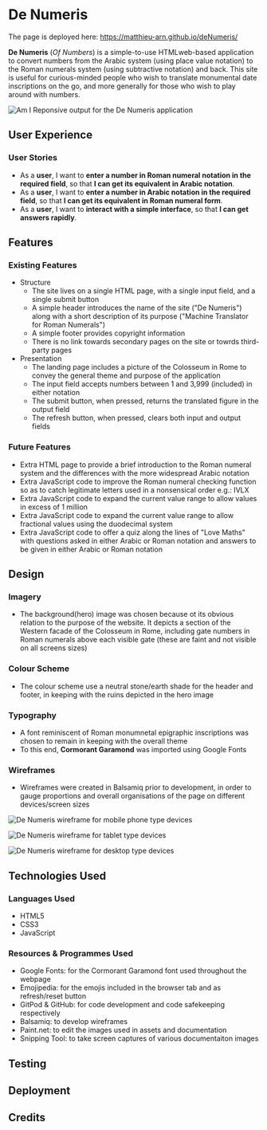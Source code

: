 # **De Numeris** 

The page is deployed here: https://matthieu-arn.github.io/deNumeris/


**De Numeris** (*Of Numbers*) is a simple-to-use HTMLweb-based application to convert numbers from the Arabic system (using place value notation) to the Roman numerals system (using subtractive notation) and back.
This site is useful for curious-minded people who wish to translate monumental date inscriptions on the go, and more generally for those who wish to play around with numbers.

![Am I Reponsive output for the De Numeris application](<assets/documentation/responsiveness/deNumeris Am I Responsive.jpg>)

## User Experience

### User Stories
 - As a **user**, I want to **enter a number in Roman numeral notation in the required field**, so that **I can get its equivalent in Arabic notation**.
 - As a **user**, I want to **enter a number in Arabic notation in the required field**, so that **I can get its equivalent in Roman numeral form**.
 - As a **user**, I want to **interact with a simple interface**, so that **I can get answers rapidly**.


## Features

### Existing Features
  - Structure
      - The site lives on a single HTML page, with a single input field, and a single submit button
      - A simple header introduces the name of the site ("De Numeris") along with a short description of its purpose ("Machine Translator for Roman Numerals")
      - A simple footer provides copyright information
      - There is no link towards secondary pages on the site or towrds third-party pages
  - Presentation
      - The landing page includes a picture of the Colosseum in Rome to convey the general theme and purpose of the application
      - The input field accepts numbers between 1 and 3,999 (included) in either notation 
      - The submit button, when pressed, returns the translated figure in the output field
      - The refresh button, when pressed, clears both input and output fields

### Future Features
  - Extra HTML page to provide a brief introduction to the Roman numeral system and the differences with the more widespread Arabic notation
  - Extra JavaScript code to improve the Roman numeral checking function so as to catch legitimate letters used in a nonsensical order e.g.: IVLX
  - Extra JavaScript code to expand the current value range to allow values in excess of 1 million
  - Extra JavaScript code to expand the current value range to allow fractional values using the duodecimal system
  - Extra JavaScript code to offer a quiz along the lines of "Love Maths" with questions asked in either Arabic or Roman notation and answers to be given in either Arabic or Roman notation

## Design

### Imagery
  - The background(hero) image was chosen because ot its obvious relation to the purpose of the website. It depicts a section of the Western facade of the Colosseum in Rome, including gate numbers in Roman numerals above each visible gate (these are faint and not visible on all screens sizes)

### Colour Scheme
  - The colour scheme use a neutral stone/earth shade for the header and footer, in keeping with the ruins depicted in the hero image

### Typography
  - A font reminiscent of Roman monumnetal epigraphic inscriptions was chosen to remain in keeping with the overall theme
  - To this end, **Cormorant Garamond** was imported using Google Fonts

### Wireframes
  - Wireframes were created in Balsamiq prior to development, in order to gauge proportions and overall organisations of the page on different devices/screen sizes

![De Numeris wireframe for mobile phone type devices](<assets/documentation/wireframes/deNumeris_Wireframe_1.jpg>)

![De Numeris wireframe for tablet type devices](<assets/documentation/wireframes/deNumeris_Wireframe_2.jpg>)

![De Numeris wireframe for desktop type devices](<assets/documentation/wireframes/deNumeris_Wireframe_3.jpg>)


## Technologies Used

### Languages Used
  - HTML5
  - CSS3
  - JavaScript

### Resources & Programmes Used
  - Google Fonts: for the Cormorant Garamond font used throughout the webpage
  - Emojipedia: for the emojis included in the browser tab and as refresh/reset button
  - GitPod & GitHub: for code development and code safekeeping respectively 
  - Balsamiq: to develop wireframes
  - Paint.net: to edit the images used in assets and documentation
  - Snipping Tool: to take screen captures of various documentaiton images

## Testing

## Deployment

## Credits